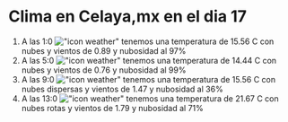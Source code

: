 # Clima en Celaya,mx en el dia 17

1. A las 1:0 !["icon weather"](http://openweathermap.org/img/w/04n.png) tenemos una temperatura de 15.56 C con nubes y  vientos de 0.89 y nubosidad al 97%
1. A las 5:0 !["icon weather"](http://openweathermap.org/img/w/04n.png) tenemos una temperatura de 14.44 C con nubes y  vientos de 0.76 y nubosidad al 99%
1. A las 9:0 !["icon weather"](http://openweathermap.org/img/w/03d.png) tenemos una temperatura de 15.56 C con nubes dispersas y  vientos de 1.47 y nubosidad al 36%
1. A las 13:0 !["icon weather"](http://openweathermap.org/img/w/04d.png) tenemos una temperatura de 21.67 C con nubes rotas y  vientos de 1.79 y nubosidad al 71%
